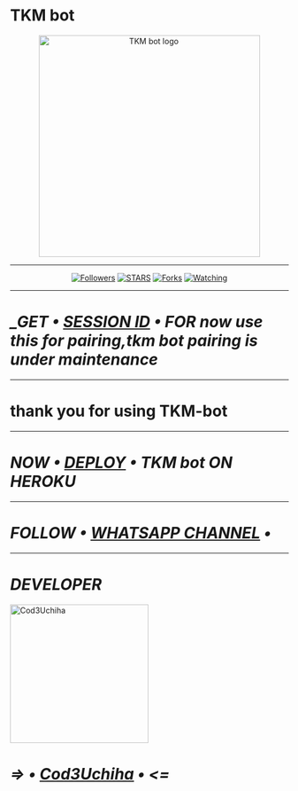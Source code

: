 # TKM bot

<p align="center">
  <a href="https://github.com/Cod3Uchiha">
    <img alt="TKM bot logo" height="400" src="https://telegra.ph/file/626e7105422c8908f723d.jpg">
  </a>
</p>

***
<p align="center">
<a href="https://github.com/Cod3Uchiha?tab=followers"><img title="Followers" src="https://img.shields.io/github/followers/Cod3Uchiha?label=Followers&style=social"></a>
<a href="https://github.com/Cod3Uchiha/TKM-bot/stargazers/"><img title="STARS" src="https://img.shields.io/github/stars/Cod3Uchiha/TKM-bot?&style=social"></a>
<a href="https://github.com/Cod3Uchiha/TKM-bot/network/members"><img title="Forks" src="https://img.shields.io/github/forks/Cod3Uchiha/TKM-bot?style=social"></a>
<a href="https://github.com/Cod3Uchiha/TKM-bot/watchers"><img title="Watching" src="https://img.shields.io/github/watchers/Cod3Uchiha/TKM-bot?label=Watching&style=social"></a>
  
***

# *_GET • [SESSION ID](https://beltahmd-sessions-ce114587ed6a.herokuapp.com) • FOR now use this for pairing,tkm bot pairing is under maintenance*

***

# thank you for using TKM-bot

***

# *_NOW • [DEPLOY](https://dashboard.heroku.com/new?button-url=https://github.com/Cod3Uchiha/TKM-bot&template=https://github.com/Cod3Uchiha/TKM-bot) • TKM bot ON HEROKU_*

***

# *_FOLLOW • [WHATSAPP CHANNEL](https://whatsapp.com/channel/0029VaKjSra9WtC0kuJqvl0g) •_*

***

# *_DEVELOPER_*
<a href="https://github.com/Cod3Uchiha"><img src="https://telegra.ph/file/7d1d362a15f946d427db1.jpg" width="250" height="250" alt="Cod3Uchiha"/></a>
# _=> • [Cod3Uchiha](https://github.com/Cod3Uchiha) • <=_
